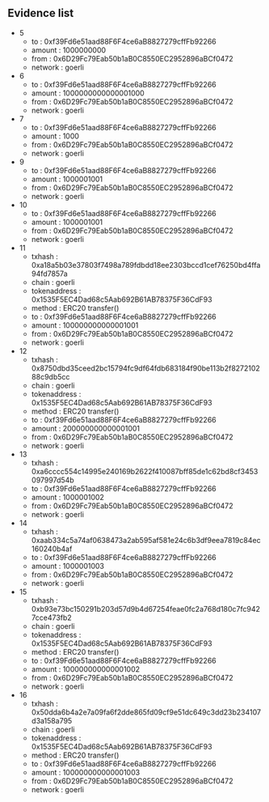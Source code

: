 ## Evidence list
- 5
  - to : 0xf39Fd6e51aad88F6F4ce6aB8827279cffFb92266
  - amount : 1000000000
  - from : 0x6D29Fc79Eab50b1aB0C8550EC2952896aBCf0472
  - network : goerli
- 6
  - to : 0xf39Fd6e51aad88F6F4ce6aB8827279cffFb92266
  - amount : 1000000000000001000
  - from : 0x6D29Fc79Eab50b1aB0C8550EC2952896aBCf0472
  - network : goerli
- 7
  - to : 0xf39Fd6e51aad88F6F4ce6aB8827279cffFb92266
  - amount : 1000
  - from : 0x6D29Fc79Eab50b1aB0C8550EC2952896aBCf0472
  - network : goerli
- 9
  - to : 0xf39Fd6e51aad88F6F4ce6aB8827279cffFb92266
  - amount : 1000001001
  - from : 0x6D29Fc79Eab50b1aB0C8550EC2952896aBCf0472
  - network : goerli
- 10
  - to : 0xf39Fd6e51aad88F6F4ce6aB8827279cffFb92266
  - amount : 1000001001
  - from : 0x6D29Fc79Eab50b1aB0C8550EC2952896aBCf0472
  - network : goerli
- 11
  - txhash : 0xa18a5b03e37803f7498a789fdbdd18ee2303bccd1cef76250bd4ffa94fd7857a
  - chain : goerli
  - tokenaddress : 0x1535F5EC4Dad68c5Aab692B61AB78375F36CdF93
  - method : ERC20 transfer()
  - to : 0xf39Fd6e51aad88F6F4ce6aB8827279cffFb92266
  - amount : 100000000000001001
  - from : 0x6D29Fc79Eab50b1aB0C8550EC2952896aBCf0472
  - network : goerli
- 12
  - txhash : 0x8750dbd35ceed2bc15794fc9df64fdb683184f90be113b2f827210288c9db5cc
  - chain : goerli
  - tokenaddress : 0x1535F5EC4Dad68c5Aab692B61AB78375F36CdF93
  - method : ERC20 transfer()
  - to : 0xf39Fd6e51aad88F6F4ce6aB8827279cffFb92266
  - amount : 200000000000001001
  - from : 0x6D29Fc79Eab50b1aB0C8550EC2952896aBCf0472
  - network : goerli
- 13
  - txhash : 0xa6cccc554c14995e240169b2622f410087bff85de1c62bd8cf3453097997d54b
  - to : 0xf39Fd6e51aad88F6F4ce6aB8827279cffFb92266
  - amount : 1000001002
  - from : 0x6D29Fc79Eab50b1aB0C8550EC2952896aBCf0472
  - network : goerli
- 14
  - txhash : 0xaab334c5a74af0638473a2ab595af581e24c6b3df9eea7819c84ec160240b4af
  - to : 0xf39Fd6e51aad88F6F4ce6aB8827279cffFb92266
  - amount : 1000001003
  - from : 0x6D29Fc79Eab50b1aB0C8550EC2952896aBCf0472
  - network : goerli
- 15
  - txhash : 0xb93e73bc150291b203d57d9b4d67254feae0fc2a768d180c7fc9427cce473fb2
  - chain : goerli
  - tokenaddress : 0x1535F5EC4Dad68c5Aab692B61AB78375F36CdF93
  - method : ERC20 transfer()
  - to : 0xf39Fd6e51aad88F6F4ce6aB8827279cffFb92266
  - amount : 100000000000001002
  - from : 0x6D29Fc79Eab50b1aB0C8550EC2952896aBCf0472
  - network : goerli
- 16
  - txhash : 0x50dda6b4a2e7a09fa6f2dde865fd09cf9e51dc649c3dd23b234107d3a158a795
  - chain : goerli
  - tokenaddress : 0x1535F5EC4Dad68c5Aab692B61AB78375F36CdF93
  - method : ERC20 transfer()
  - to : 0xf39Fd6e51aad88F6F4ce6aB8827279cffFb92266
  - amount : 100000000000001003
  - from : 0x6D29Fc79Eab50b1aB0C8550EC2952896aBCf0472
  - network : goerli